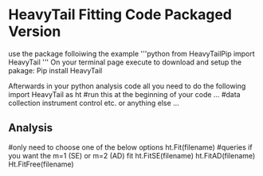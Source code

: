 # HeavyTail Fitting Code Packaged Version
  use the package folloiwing the example
'''python
  from HeavyTailPip import HeavyTail
'''
On your terminal page execute to download and setup the pakage:
Pip install HeavyTail

Afterwards in your python analysis code all you need to do the following 
import HeavyTail as ht #run this at the beginning of your code
…
#data collection instrument control etc. or anything else
…
## Analysis
#only need to choose one of the below options
ht.Fit(filename) #queries if you want the m=1 (SE) or m=2 (AD) fit
ht.FitSE(filename)
ht.FitAD(filename)
Ht.FitFree(filename)
